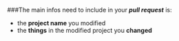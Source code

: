 ###The main infos need to include in your ***pull request*** is:

- the **project name** you modified
- the **things** in the modified project you **changed**